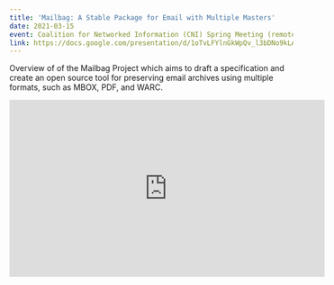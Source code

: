 ```yaml
---
title: 'Mailbag: A Stable Package for Email with Multiple Masters'
date: 2021-03-15
event: Coalition for Networked Information (CNI) Spring Meeting (remote)
link: https://docs.google.com/presentation/d/1oTvLFYlnGkWpQv_l3bDNo9kLAzQK2j7GorcbAdGuBco/present#slide=id.gbde23a9806_0_3
---
```

Overview of of the Mailbag Project which aims to draft a specification and create an open source tool for preserving email archives using multiple formats, such as MBOX, PDF, and WARC.

<iframe width="560" height="315" src="https://www.youtube.com/embed/e3hKBLLTi0k?start=535" frameborder="0" allow="accelerometer; autoplay; clipboard-write; encrypted-media; gyroscope; picture-in-picture" allowfullscreen></iframe>
<div class="float:clear;"/>